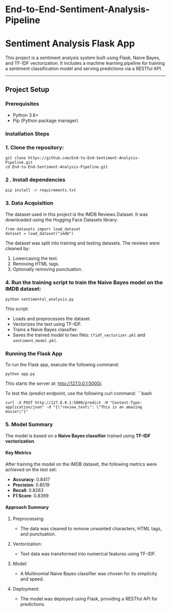 # End-to-End-Sentiment-Analysis-Pipeline

# Sentiment Analysis Flask App

This project is a sentiment analysis system built using Flask, Naive Bayes, and TF-IDF vectorization. It includes a machine learning pipeline for training a sentiment classification model and serving predictions via a RESTful API.

---

## Project Setup

### Prerequisites
- Python 3.8+
- Pip (Python package manager)

### Installation Steps
### 1. Clone the repository:
    git clone https://github.com/End-to-End-Sentiment-Analysis-Pipeline.git
    cd End-to-End-Sentiment-Analysis-Pipeline.git

### 2 . Install dependencies
    pip install -r requirements.txt


 ### 3. Data Acquisition
The dataset used in this project is the IMDB Reviews Dataset. It was downloaded using the Hugging Face Datasets library:

    from datasets import load_dataset
    dataset = load_dataset("imdb")
    
The dataset was split into training and testing datasets. The reviews were cleaned by:

1. Lowercasing the text.
2. Removing HTML tags.
3. Optionally removing punctuation.

### 4. Run the training script to train the Naive Bayes model on the IMDB dataset:
    python sentimental_analysis.py

This script:
- Loads and preprocesses the dataset.
- Vectorizes the text using TF-IDF.
- Trains a Naive Bayes classifier.
- Saves the trained model to two files: `tfidf_vectorizer.pkl` and `sentiment_model.pkl`.

### Running the Flask App
To run the Flask app, execute the following command:
    
    python app.py
 This starts the server at: http://127.0.0.1:5000/.
 
 To test the /predict endpoint, use the following curl command:
     ```bash
    
    curl -X POST http://127.0.0.1:5000/predict -H "Content-Type: application/json" -d "{\"review_text\": \"This is an amazing movie!\"}"

### 5. Model Summary

The model is based on a **Naive Bayes classifier** trained using **TF-IDF vectorization**.

#### Key Metrics
After training the model on the IMDB dataset, the following metrics were achieved on the test set:

- **Accuracy**: 0.8417
- **Precision**: 0.8519
- **Recall**: 0.8283
- **F1 Score**: 0.8399

#### Approach Summary
1. Preprocessing:
   - The data was cleaned to remove unwanted characters, HTML tags, and punctuation.

2. Vectorization:
   - Text data was transformed into numerical features using TF-IDF.

3. Model:
   - A Multinomial Naive Bayes classifier was chosen for its simplicity and speed.

4. Deployment:
   - The model was deployed using Flask, providing a RESTful API for predictions.






